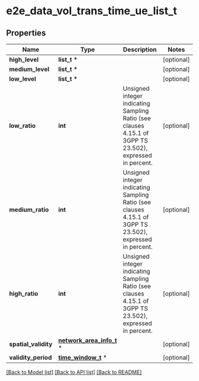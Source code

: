 # e2e_data_vol_trans_time_ue_list_t

## Properties
Name | Type | Description | Notes
------------ | ------------- | ------------- | -------------
**high_level** | **list_t \*** |  | [optional] 
**medium_level** | **list_t \*** |  | [optional] 
**low_level** | **list_t \*** |  | [optional] 
**low_ratio** | **int** | Unsigned integer indicating Sampling Ratio (see clauses 4.15.1 of 3GPP TS 23.502), expressed in percent.   | [optional] 
**medium_ratio** | **int** | Unsigned integer indicating Sampling Ratio (see clauses 4.15.1 of 3GPP TS 23.502), expressed in percent.   | [optional] 
**high_ratio** | **int** | Unsigned integer indicating Sampling Ratio (see clauses 4.15.1 of 3GPP TS 23.502), expressed in percent.   | [optional] 
**spatial_validity** | [**network_area_info_t**](network_area_info.md) \* |  | [optional] 
**validity_period** | [**time_window_t**](time_window.md) \* |  | [optional] 

[[Back to Model list]](../README.md#documentation-for-models) [[Back to API list]](../README.md#documentation-for-api-endpoints) [[Back to README]](../README.md)


